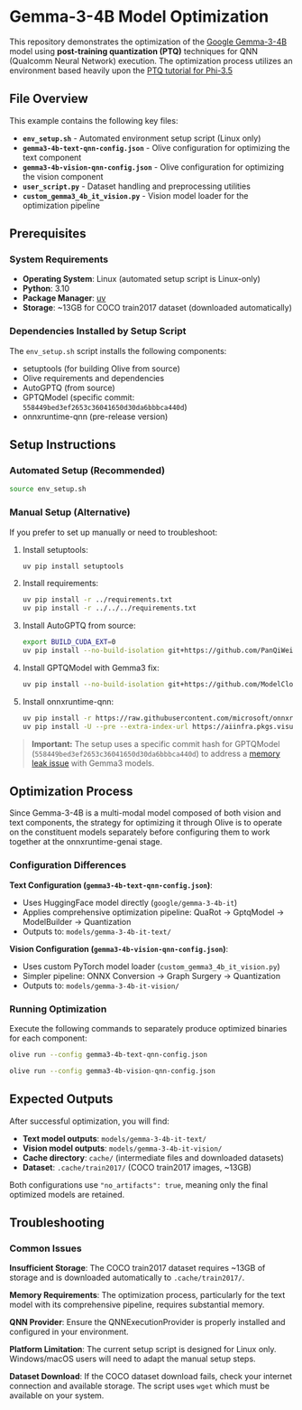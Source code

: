 # Gemma-3-4B Model Optimization

This repository demonstrates the optimization of the [Google Gemma-3-4B](https://huggingface.co/google/gemma-3-4b-it) model using **post-training quantization (PTQ)** techniques for QNN (Qualcomm Neural Network) execution. The optimization process utilizes an environment based heavily upon the [PTQ tutorial for Phi-3.5](https://github.com/CodeLinaro/olive-recipes/blob/main/microsoft-Phi-3.5-mini-instruct/aitk/README.md)

## File Overview

This example contains the following key files:

- **`env_setup.sh`** - Automated environment setup script (Linux only)
- **`gemma3-4b-text-qnn-config.json`** - Olive configuration for optimizing the text component
- **`gemma3-4b-vision-qnn-config.json`** - Olive configuration for optimizing the vision component
- **`user_script.py`** - Dataset handling and preprocessing utilities
- **`custom_gemma3_4b_it_vision.py`** - Vision model loader for the optimization pipeline

## Prerequisites

### System Requirements
- **Operating System**: Linux (automated setup script is Linux-only)
- **Python**: 3.10
- **Package Manager**: [uv](https://docs.astral.sh/uv/getting-started/installation/#installation-methods)
- **Storage**: ~13GB for COCO train2017 dataset (downloaded automatically)

### Dependencies Installed by Setup Script
The `env_setup.sh` script installs the following components:
- setuptools (for building Olive from source)
- Olive requirements and dependencies
- AutoGPTQ (from source)
- GPTQModel (specific commit: `558449bed3ef2653c36041650d30da6bbbca440d`)
- onnxruntime-qnn (pre-release version)

## Setup Instructions

### Automated Setup (Recommended)
```bash
source env_setup.sh
```

### Manual Setup (Alternative)
If you prefer to set up manually or need to troubleshoot:

1. Install setuptools:
   ```bash
   uv pip install setuptools
   ```

2. Install requirements:
   ```bash
   uv pip install -r ../requirements.txt
   uv pip install -r ../../../requirements.txt
   ```

3. Install AutoGPTQ from source:
   ```bash
   export BUILD_CUDA_EXT=0
   uv pip install --no-build-isolation git+https://github.com/PanQiWei/AutoGPTQ.git
   ```

4. Install GPTQModel with Gemma3 fix:
   ```bash
   uv pip install --no-build-isolation git+https://github.com/ModelCloud/GPTQModel.git@558449bed3ef2653c36041650d30da6bbbca440d
   ```

5. Install onnxruntime-qnn:
   ```bash
   uv pip install -r https://raw.githubusercontent.com/microsoft/onnxruntime/refs/heads/main/requirements.txt
   uv pip install -U --pre --extra-index-url https://aiinfra.pkgs.visualstudio.com/PublicPackages/_packaging/ORT-Nightly/pypi/simple onnxruntime-qnn --no-deps
   ```

> **Important:** The setup uses a specific commit hash for GPTQModel (`558449bed3ef2653c36041650d30da6bbbca440d`) to address a [memory leak issue](https://github.com/ModelCloud/GPTQModel/commit/558449bed3ef2653c36041650d30da6bbbca440d) with Gemma3 models.

## Optimization Process

Since Gemma-3-4B is a multi-modal model composed of both vision and text components, the strategy for optimizing it through Olive is to operate on the constituent models separately before configuring them to work together at the onnxruntime-genai stage.

### Configuration Differences

**Text Configuration (`gemma3-4b-text-qnn-config.json`)**:
- Uses HuggingFace model directly (`google/gemma-3-4b-it`)
- Applies comprehensive optimization pipeline: QuaRot → GptqModel → ModelBuilder → Quantization
- Outputs to: `models/gemma-3-4b-it-text/`

**Vision Configuration (`gemma3-4b-vision-qnn-config.json`)**:
- Uses custom PyTorch model loader (`custom_gemma3_4b_it_vision.py`)
- Simpler pipeline: ONNX Conversion → Graph Surgery → Quantization
- Outputs to: `models/gemma-3-4b-it-vision/`

### Running Optimization

Execute the following commands to separately produce optimized binaries for each component:

```bash
olive run --config gemma3-4b-text-qnn-config.json
```

```bash
olive run --config gemma3-4b-vision-qnn-config.json
```

## Expected Outputs

After successful optimization, you will find:

- **Text model outputs**: `models/gemma-3-4b-it-text/`
- **Vision model outputs**: `models/gemma-3-4b-it-vision/`
- **Cache directory**: `cache/` (intermediate files and downloaded datasets)
- **Dataset**: `.cache/train2017/` (COCO train2017 images, ~13GB)

Both configurations use `"no_artifacts": true`, meaning only the final optimized models are retained.

## Troubleshooting

### Common Issues

**Insufficient Storage**: The COCO train2017 dataset requires ~13GB of storage and is downloaded automatically to `.cache/train2017/`.

**Memory Requirements**: The optimization process, particularly for the text model with its comprehensive pipeline, requires substantial memory.

**QNN Provider**: Ensure the QNNExecutionProvider is properly installed and configured in your environment.

**Platform Limitation**: The current setup script is designed for Linux only. Windows/macOS users will need to adapt the manual setup steps.

**Dataset Download**: If the COCO dataset download fails, check your internet connection and available storage. The script uses `wget` which must be available on your system.
